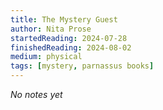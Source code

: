 ```yaml
---
title: The Mystery Guest
author: Nita Prose
startedReading: 2024-07-28
finishedReading: 2024-08-02
medium: physical
tags: [mystery, parnassus books]
---
```


_No notes yet_
